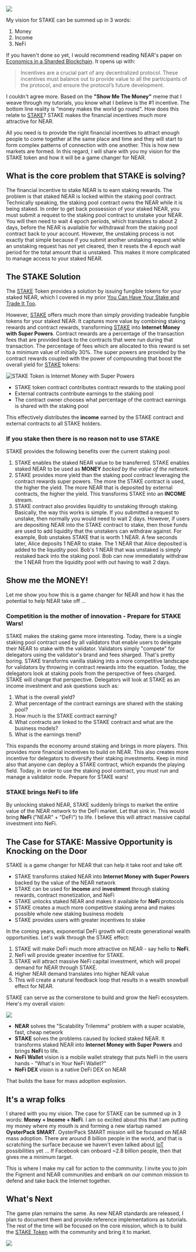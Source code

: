 ![](../../../../.gitbook/assets/oysterpack-stake-in-the-ground.jpg)

My vision for STAKE can be summed up in 3 words:

1. Money
2. Income
3. NeFi

If you haven't done so yet, I would recommend reading NEAR's paper on [Economics in a Sharded Blockchain](https://near.org/papers/economics-in-sharded-blockchain/). It opens up with:

> Incentives are a crucial part of any decentralized protocol. These incentives must balance out to provide value to all the participants of the protocol, and ensure the protocol’s future development.

I couldn't agree more. Based on the **"Show Me The Money"** meme that I weave through my tutorials, you know what I believe is the \#1 incentive. The bottom line reality is "money makes the world go round". How does this relate to [STAKE](https://github.com/oysterpack/oysterpack-near-stake-token)? STAKE makes the financial incentives much more attractive for NEAR.

All you need is to provide the right financial incentives to attract enough people to come together at the same place and time and they will start to form complex patterns of connection with one another. This is how new markets are formed. In this regard, I will share with you my vision for the STAKE token and how it will be a game changer for NEAR.

## What is the core problem that STAKE is solving?

The financial incentive to stake NEAR is to earn staking rewards. The problem is that staked NEAR is locked within the staking pool contract. Technically speaking, the staking pool contract owns the NEAR while it is being staked. In order to get back possession of your staked NEAR, you must submit a request to the staking pool contract to unstake your NEAR. You will then need to wait 4 epoch periods, which translates to about 2 days, before the NEAR is available for withdrawal from the staking pool contract back to your account. However, the unstaking process is not exactly that simple because if you submit another unstaking request while an unstaking request has not yet cleared, then it resets the 4 epoch wait period for the total amount that is unstaked. This makes it more complicated to manage access to your staked NEAR.

## The STAKE Solution

The [STAKE](https://github.com/oysterpack/oysterpack-near-stake-token) Token provides a solution by issuing fungible tokens for your staked NEAR, which I covered in my prior [You Can Have Your Stake and Trade It Too](https://learn.figment.io/network-documentation/near/tutorials/1-project_overview/3-stake-fungible-token).

However, [STAKE](https://github.com/oysterpack/oysterpack-near-stake-token) offers much more than simply providing tradeable fungible tokens for your staked NEAR. It captures more value by combining staking rewards and contract rewards, transforming [STAKE](https://github.com/oysterpack/oysterpack-near-stake-token) into **Internet Money with Super Powers**. Contract rewards are a percentage of the transaction fees that are provided back to the contracts that were run during that transaction. The percentage of fees which are allocated to this reward is set to a minimum value of initially 30%. The super powers are provided by the contract rewards coupled with the power of compounding that boost the overall yield for [STAKE](https://github.com/oysterpack/oysterpack-near-stake-token) tokens:

![STAKE Token is Internet Money with Super Powers](../../../../.gitbook/assets/oysterpack-near-stake-token-overview-1-.png)

* STAKE token contract contributes contract rewards to the staking pool
* External contracts contribute earnings to the staking pool
* The contract owner chooses what percentage of the contract earnings is shared with the staking pool

This effectively distributes the **income** earned by the STAKE contract and external contracts to all STAKE holders.

### If you stake then there is no reason not to use STAKE

STAKE provides the following benefits over the current staking pool:

1. STAKE enables the staked NEAR value to be transferred. STAKE enables staked NEAR to be used as **MONEY** _backed by the value of the network_.
2. STAKE provides more yield than the staking pool contract leveraging the contract rewards super powers. The more the STAKE contract is used, the higher the yield. The more NEAR that is deposited by external contracts, the higher the yield. This transforms STAKE into an **INCOME** stream.
3. STAKE contract also provides liquidity to unstaking through staking. Basically, the way this works is simple. If you submitted a request to unstake, then normally you would need to wait 2 days. However, if users are depositing NEAR into the STAKE contract to stake, then those funds are used to add liquidity that the unstakers can withdraw against. For example, Bob unstakes STAKE that is worth 1 NEAR. A few seconds later, Alice deposits 1 NEAR to stake. The 1 NEAR that Alice deposited is added to the liquidity pool. Bob's 1 NEAR that was unstaked is simply restaked back into the staking pool. Bob can now immediately withdraw the 1 NEAR from the liquidity pool with out having to wait 2 days. 

## Show me the MONEY!

Let me show you how this is a game changer for NEAR and how it has the potential to help NEAR take off ...

### Competition is the mother of innovation - Prepare for STAKE Wars!

STAKE makes the staking game more interesting. Today, there is a single staking pool contract used by all validators that enable users to delegate their NEAR to stake with the validator. Validators simply "compete" for delegators using the validator's brand and fees sharged. That's pretty boring. STAKE transforms vanilla staking into a more competitive landscape for validators by throwing in contract rewards into the equation. Today, the delegators look at staking pools from the perspective of fees charged. STAKE will change that perspective. Delegators will look at STAKE as an income investment and ask questions such as:

1. What is the overall yield?
2. What percentage of the contract earnings are shared with the staking pool?
3. How much is the STAKE contract earning?
4. What contracts are linked to the STAKE contract and what are the business models?
5. What is the earnings trend?

This expands the economy around staking and brings in more players. This provides more financial incentives to build on NEAR. This also creates more incentive for delegators to diversify their staking investments. Keep in mind also that anyone can deploy a STAKE contract, which expands the playing field. Today, in order to use the staking pool contract, you must run and manage a validator node. Prepare for STAKE wars!

### STAKE brings NeFi to life

By unlocking staked NEAR, STAKE suddenly brings to market the entire value of the NEAR network to the DeFi market. Let that sink in. This would bring **NeFi** \("NEAR" + "DeFi"\) to life. I believe this will attract massive capital investment into NeFi.

## The Case for STAKE: Massive Opportunity is Knocking on the Door

STAKE is a game changer for NEAR that can help it take root and take off.

* STAKE transforms staked NEAR into **Internet Money with Super Powers** backed by the value of the NEAR network
* STAKE can be used for **income** and **investment** through staking rewards, contract monetization, and NeFi
* STAKE unlocks staked NEAR and makes it available for **NeFi** protocols
* STAKE creates a much more competitive staking arena and makes possible whole new staking business models
* STAKE provides users with greater incentives to stake

In the coming years, exponential DeFi growth will create generational wealth opportunities. Let's walk through the STAKE effect:

1. STAKE will make DeFi much more attractive on NEAR - say hello to **NeFi**. 
2. NeFi will provide greater incentive for STAKE. 
3. STAKE will attract massive NeFi capital investment, which will propel demand for NEAR through STAKE.
4. Higher NEAR demand translates into higher NEAR value
5. This will create a natural feedback loop that results in a wealth snowball effect for NEAR. 

STAKE can serve as the cornerstone to build and grow the NeFi ecosystem. Here's my overall vision:

![](../../../../.gitbook/assets/oysterpack-stake-vision.png)

* **NEAR** solves the "Scalability Trilemma" problem with a super scalable, fast, cheap network
* **STAKE** solves the problems caused by locked staked NEAR. It transforms staked NEAR into **Internet Money with Super Powers** and brings **NeFi** to life.
* **NeFi Wallet** vision is a mobile wallet strategy that puts NeFi in the users hands - "What's in Your NeFi Wallet?"
* **NeFi DEX** vision is a native DeFi DEX on NEAR

That builds the base for mass adoption explosion.

## It's a wrap folks

I shared with you my vision. The case for STAKE can be summed up in 3 words: **Money + Income + NeFi**. I am so excited about this that I am putting my money where my mouth is and forming a new startup named **OysterPack SMART**. OysterPack SMART mission will be focused on NEAR mass adoption. There are around 8 billion people in the world, and that is scratching the surface because we haven't even talked about [IoT](https://en.wikipedia.org/wiki/Internet_of_things) possibilities yet ... If Facebook can onboard ~2.8 billion people, then that gives me a minimum target.

This is where I make my call for action to the community. I invite you to join the Figment and NEAR communities and embark on our common mission to defend and take back the Internet together.

## What's Next

The game plan remains the same. As new NEAR standards are released, I plan to document them and provide reference implementations as tutorials. The rest of the time will be focused on the core mission, which is to build the [STAKE Token](https://github.com/oysterpack/oysterpack-near-stake-token) with the community and bring it to market.

![](../../../../.gitbook/assets/oysterpack-team-holding-hands.jpeg)

